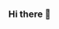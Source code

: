 ### Hi there 👋

<!--
**AliKaner/AliKaner** is a ✨ _special_ ✨ repository because its `README.md` (this file) appears on your GitHub profile.



Here are some ideas to get you started:

[![Spotify](https://github-readme-two.vercel.app
)](https://open.spotify.com/user/yz5zn5u5255hv1aesd46lm12v)

- 🔭 I’m currently working on ...
- 🌱 I’m currently learning ...
- 👯 I’m looking to collaborate on ...
- 🤔 I’m looking for help with ...
- 💬 Ask me about ...
- 📫 How to reach me: ...
- 😄 Pronouns: ...
- ⚡ Fun fact: ...
-->
